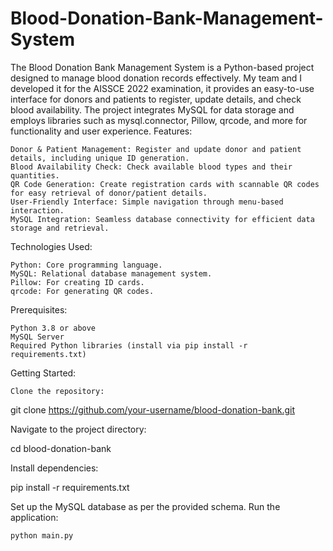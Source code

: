 # Blood-Donation-Bank-Management-System
The Blood Donation Bank Management System is a Python-based project designed to manage blood donation records effectively. My team and I developed it for the AISSCE 2022 examination, it provides an easy-to-use interface for donors and patients to register, update details, and check blood availability.
The project integrates MySQL for data storage and employs libraries such as mysql.connector, Pillow, qrcode, and more for functionality and user experience.
Features:

    Donor & Patient Management: Register and update donor and patient details, including unique ID generation.
    Blood Availability Check: Check available blood types and their quantities.
    QR Code Generation: Create registration cards with scannable QR codes for easy retrieval of donor/patient details.
    User-Friendly Interface: Simple navigation through menu-based interaction.
    MySQL Integration: Seamless database connectivity for efficient data storage and retrieval.

Technologies Used:

    Python: Core programming language.
    MySQL: Relational database management system.
    Pillow: For creating ID cards.
    qrcode: For generating QR codes.

Prerequisites:

    Python 3.8 or above
    MySQL Server
    Required Python libraries (install via pip install -r requirements.txt)

Getting Started:

    Clone the repository:

git clone https://github.com/your-username/blood-donation-bank.git

Navigate to the project directory:

cd blood-donation-bank

Install dependencies:

pip install -r requirements.txt

Set up the MySQL database as per the provided schema.
Run the application:

    python main.py

